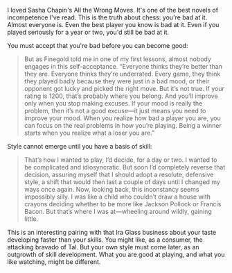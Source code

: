 I loved Sasha Chapin's All the Wrong Moves. It's one of the best novels of incompetence I've read. This is the truth about chess: you're bad at it. Almost everyone is. Even the best player you know is bad at it. Even if you played seriously for a year or two, you'd still be bad at it.

You must accept that you're bad before you can become good:
> But as Finegold told me in one of my first lessons, almost nobody engages in this self-acceptance. “Everyone thinks they’re better than they are. Everyone thinks they’re underrated. Every game, they think they played badly because they were just in a bad mood, or their opponent got lucky and picked the right move. But it’s not true. If your rating is 1200, that’s probably where you belong. And you’ll improve only when you stop making excuses. If your mood is really the problem, then it’s not a good excuse—it just means you need to improve your mood. When you realize how bad a player you are, you can focus on the real problems in how you’re playing. Being a winner starts when you realize what a loser you are.”

Style cannot emerge until you have a basis of skill:
> That’s how I wanted to play, I’d decide, for a day or two. I wanted to be complicated and idiosyncratic. But soon I’d completely reverse that decision, assuring myself that I should adopt a resolute, defensive style, a shift that would then last a couple of days until I changed my ways once again. Now, looking back, this inconstancy seems impossibly silly. I was like a child who couldn’t draw a house with crayons deciding whether to be more like Jackson Pollock or Francis Bacon. But that’s where I was at—wheeling around wildly, gaining little.

This is an interesting pairing with that Ira Glass business about your taste developing faster than your skills. You might like, as a consumer, the attacking bravado of Tal. But your own style must come later, as an outgrowth of skill development. What you are good at playing, and what you like watching, might be different.
